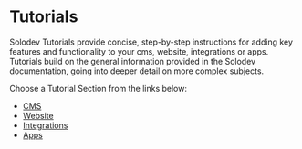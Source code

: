 # Tutorials

Solodev Tutorials provide concise, step-by-step instructions for adding key features and functionality to your cms, website, integrations or apps. Tutorials build on the general information provided in the Solodev documentation, going into deeper detail on more complex subjects. 

Choose a Tutorial Section from the links below:

-	<a href="/tutorials/cms/">CMS</a>
-	<a href="/tutorials/websites/add-page-template/">Website</a>
-	<a href="/tutorials/integrations/">Integrations</a>
-	<a href="/tutorials/apps/">Apps</a>

<!-- -	<a href="/tutorials/add-module/">Add Module</a> -->
<!-- -	<a href="/tutorials/add-form/">Add Form</a> -->